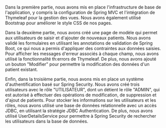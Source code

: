 Dans la première partie, nous avons mis en place l'infrastructure de base de l'application, y compris la configuration de Spring MVC et l'intégration de Thymeleaf pour la gestion des vues. Nous avons également utilisé Bootstrap pour améliorer le style CSS de nos pages.

Dans la deuxième partie, nous avons créé une page de modèle qui permet aux utilisateurs de saisir et d'ajouter de nouveaux patients. Nous avons validé les formulaires en utilisant les annotations de validation de Spring Boot, ce qui nous a permis d'appliquer des contraintes aux données saisies. Pour afficher les messages d'erreur associés à chaque champ, nous avons utilisé la fonctionnalité th:errors de Thymeleaf. De plus, nous avons ajouté un bouton "Modifier" pour permettre la modification des données d'un patient existant.

Enfin, dans la troisième partie, nous avons mis en place un système d'authentification basé sur Spring Security. Nous avons créé trois utilisateurs avec le rôle "UTILISATEUR", dont un détient le rôle "ADMIN", qui est autorisé à effectuer des opérations de modification, de suppression et d'ajout de patients. Pour stocker les informations sur les utilisateurs et les rôles, nous avons utilisé une base de données relationnelle avec un accès JDBC, en utilisant la stratégie JDBC Authentication. De plus, nous avons utilisé UserDetailsService pour permettre à Spring Security de rechercher les utilisateurs dans la base de données.
